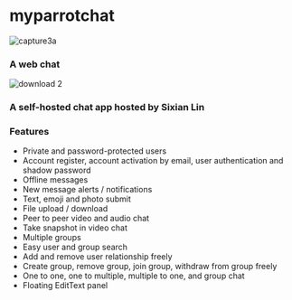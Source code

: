 # myparrotchat
![capture3a](https://user-images.githubusercontent.com/22565449/29981355-6a983fca-8f1b-11e7-9994-d98625e55f92.PNG)
### A web chat 

![download 2](https://user-images.githubusercontent.com/22565449/29981393-888fbe18-8f1b-11e7-8a53-32f50fbf91a0.png)

### A self-hosted chat app hosted by Sixian Lin

### Features
 - Private and password-protected users
 - Account register, account activation by email, user authentication and shadow password
 - Offline messages 
 - New message alerts / notifications
 - Text, emoji and photo submit
 - File upload / download
 - Peer to peer video and audio chat
 - Take snapshot in video chat
 - Multiple groups
 - Easy user and group search
 - Add and remove user relationship freely 
 - Create group, remove group, join group, withdraw from group freely
 - One to one, one to multiple, multiple to one, and group chat
 - Floating EditText panel
